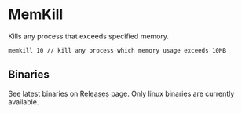 # MemKill

Kills any process that exceeds specified memory.

```
memkill 10 // kill any process which memory usage exceeds 10MB
```

## Binaries

See latest binaries on [Releases](https://github.com/vladopajic/memkill/releases) page. 
Only linux binaries are currently available.
